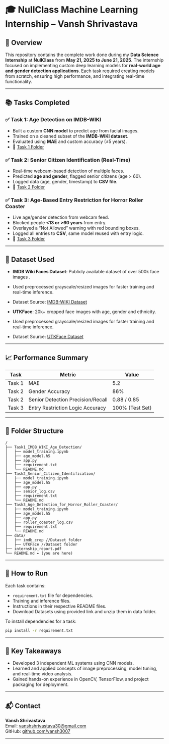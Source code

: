 # 🎓 NullClass Machine Learning Internship – Vansh Shrivastava

## 📝 Overview

This repository contains the complete work done during my **Data Science Internship** at **NullClass** from **May 21, 2025 to June 21, 2025**. The internship focused on implementing custom deep learning models for **real-world age and gender detection applications**. Each task required creating models from scratch, ensuring high performance, and integrating real-time functionality.

---

## 📚 Tasks Completed

### ✅ Task 1: Age Detection on IMDB-WIKI
- Built a custom **CNN model** to predict age from facial images.
- Trained on a cleaned subset of the **IMDB-WIKI dataset**.
- Evaluated using **MAE** and custom accuracy (±5 years).
- 📁 [Task 1 Folder](./Task1_IMDB_WIKI_Age_Detection/)

### ✅ Task 2: Senior Citizen Identification (Real-Time)
- Real-time webcam-based detection of multiple faces.
- Predicted **age and gender**, flagged senior citizens (age > 60).
- Logged data (age, gender, timestamp) to **CSV file**.
- 📁 [Task 2 Folder](./Task2_Senior_Citizen_Identification/)

### ✅ Task 3: Age-Based Entry Restriction for Horror Roller Coaster
- Live age/gender detection from webcam feed.
- Blocked people **<13 or >60 years** from entry.
- Overlayed a “Not Allowed” warning with red bounding boxes.
- Logged all entries to **CSV**, same model reused with entry logic.
- 📁 [Task 3 Folder](./Task3_Age_Detection_for_Horror_Roller_Coaster/)

---

## 📂 Dataset Used

- **IMDB Wiki Faces Dataset**: Publicly available dataset of over 500k face images .
- Used preprocessed grayscale/resized images for faster training and real-time inference.
- Dataset Source: [IMDB-WIKI Dataset](https://www.kaggle.com/datasets/abhikjha/imdb-wiki-faces-dataset/)


- **UTKFace**: 20k+ cropped face images with age, gender and ethnicity.
- Used preprocessed grayscale/resized images for faster training and real-time inference.
- Dataset Source: [UTKFace Dataset](https://www.kaggle.com/datasets/jangedoo/utkface-new/)

---

## 📈 Performance Summary

| Task | Metric | Value |
|------|--------|-------|
| Task 1 | MAE | 5.2 |
| Task 2 | Gender Accuracy | 86% |
| Task 2 | Senior Detection Precision/Recall | 0.88 / 0.85 |
| Task 3 | Entry Restriction Logic Accuracy | 100% (Test Set) |

---

## 📁 Folder Structure

```
/
├── Task1_IMDB_WIKI_Age_Detection/
│   ├── model_training.ipynb
│   ├── age_model.h5
│   ├── app.py
│   ├── requirement.txt
│   └── README.md
├── Task2_Senior_Citizen_Identification/
│   ├── model_training.ipynb
│   ├── age_model.h5
│   ├── app.py
│   ├── senior_log.csv
│   ├── requirement.txt
│   └── README.md
├── Task3_Age_Detection_for_Horror_Roller_Coaster/
│   ├── model_training.ipynb
│   ├── age_model.h5
│   ├── app.py
│   ├── roller_coaster_log.csv
│   ├── requirement.txt
│   └── README.md
├── data/
│   ├── imdb_crop //Dataset folder
│   ├── UTKFace //Dataset folder
├── internship_report.pdf
└── README.md ← (you are here)
```

---

## 🧪 How to Run

Each task contains:
- `requirement.txt` file for dependencies.
- Training and inference files.
- Instructions in their respective README files.
- Download Datasets using provided link and unzip them in data folder.

To install dependencies for a task:
```bash
pip install -r requirement.txt
```

---

## 🎯 Key Takeaways

- Developed 3 independent ML systems using CNN models.
- Learned and applied concepts of image preprocessing, model tuning, and real-time video analysis.
- Gained hands-on experience in OpenCV, TensorFlow, and project packaging for deployment.

---


## 📬 Contact

**Vansh Shrivastava**  
Email: vanshshrivastava30@gmail.com  
GitHub: [github.com/vansh3007](https://github.com/vansh3007)

---